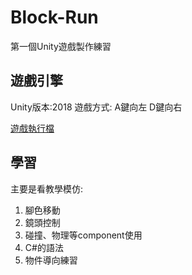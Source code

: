 # Block-Run
第一個Unity遊戲製作練習

## 遊戲引擎
Unity版本:2018
遊戲方式: A鍵向左 D鍵向右

[遊戲執行檔](https://drive.google.com/open?id=1eCWqbZ18ZBQdS4cf_GnGEZ3h_Uq3AU36)
## 學習
主要是看教學模仿:
1. 腳色移動
2. 鏡頭控制
3. 碰撞、物理等component使用
4. C#的語法
5. 物件導向練習
